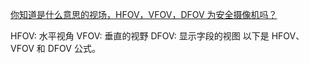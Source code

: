 

[你知道是什么意思的视场，HFOV，VFOV，DFOV 为安全摄像机吗？](https://www.mvteamcctv.com/cn/news/Do-you-know-what-s-the-mean-of-FOV-HFOV-VFOV-DFOV-for-security-cameras.html)

HFOV: 水平视角
VFOV: 垂直的视野
DFOV: 显示字段的视图
以下是 HFOV、 VFOV 和 DFOV 公式。